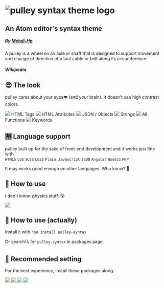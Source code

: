 # ![pulley syntax theme logo](./site-header.png)

## An Atom editor's syntax theme

##### By [Mehdi-Hp](https://github.com/Mehdi-Hp)

A pulley is a wheel on an axle or shaft that is designed to support movement and change of direction of a taut cable or belt along its circumference.

##### Wikipedia

## 😎 The look

pulley cares about your eyes👁 (and your brain). It doesn't use high contrast colors.

![](./images/syn-tags.png) <span class="carrd__text">HTML Tags</span> ![](./images/syn-attribute.png) <span class="carrd__text">HTML Attributes</span> ![](./images/syn-object.png) <span class="carrd__text">JSON / Objects</span> ![](./images/syn-string.png) <span class="carrd__text">Strings</span> ![](./images/syn-functions.png) <span class="carrd__text">All Functions</span> ![](./images/syn-keywords.png) <span class="carrd__text">Keywords</span>

## 🈹 Language support

pulley built up for the sake of front-end development and it works just fine with  
`HTML5` `CSS` `SCSS` `LESS` `Plain Javascript` `JSON` `Angular` `NodeJS` `PHP`

It may works good enough on other languages. Who know? 🤔

## 🔧 How to use

I don't know. physics stuff. 😵

![](./images/Four_pulleys.png)

## 🤘 How to use (actually)

Install it with `npn install pulley-syntax`

Or search🔍 for `pulley-syntax` in packages page.

## 👰 Recommended setting

For the best experience, install these packages along.

[![](./images/rec_1.png) ](font.ubuntu.com/) [ ![](./images/rec_2.png) ](https://atom.io/themes/atom-material-ui) [ ![](./images/rec_3.png) ](https://atom.io/packages/unfancy-file-icons) [![](./images/rec_4.png)](https://atom.io/packages/json-colorer)
